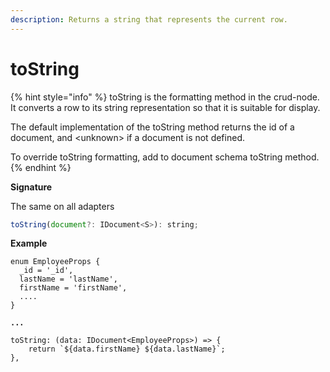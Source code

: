 ```yaml
---
description: Returns a string that represents the current row.
---
```


# toString

{% hint style="info" %}
toString is the formatting method in the crud-node. It converts a row to its string representation so that it is suitable for display.&#x20;

The default implementation of the toString method returns the id of a document, and \<unknown> if a document is not defined.&#x20;

To override toString formatting, add to document schema toString method.
{% endhint %}

**Signature**

The same on all adapters

```javascript
toString(document?: IDocument<S>): string;
```

**Example**

<pre class="language-javascript"><code class="lang-javascript">enum EmployeeProps {
  _id = '_id',
  lastName = 'lastName',
  firstName = 'firstName',
  ....
}
<strong>
</strong><strong>...
</strong><strong>
</strong>toString: (data: IDocument&#x3C;EmployeeProps>) => {
    return `${data.firstName} ${data.lastName}`;
},</code></pre>
